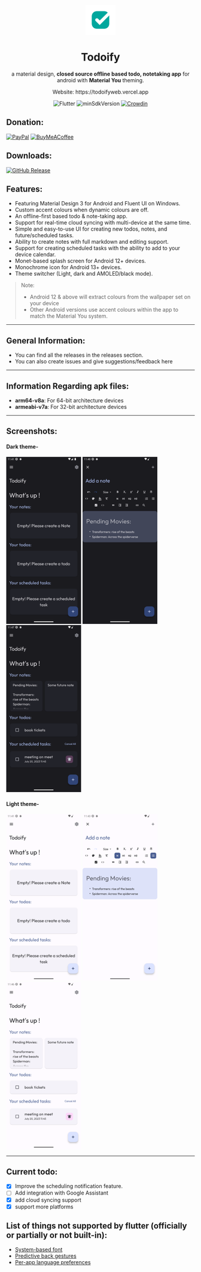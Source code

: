 <div align="center">
   <img width="80" height="80" src="screenshots/logo.png"/>
   <h1>Todoify</h1>
   <p>a material design, <strong>closed source offline based todo, notetaking app</strong> for android with <strong>Material You</strong> theming.</p>
   <p>Website: https://todoifyweb.vercel.app</p>
</div>
<div align="center">

![Flutter](https://img.shields.io/badge/Platform-Flutter-blue)
![minSdkVersion](https://img.shields.io/badge/minSdkVersion-21-green.svg)
[![Crowdin](https://badges.crowdin.net/todoify/localized.svg)](https://crowdin.com/project/todoify)

</div>

## Donation:

[![PayPal](https://img.shields.io/badge/PayPal-00457C?style=for-the-badge&logo=paypal&logoColor=white)](https://paypal.me/milindgoel15)
[![BuyMeACoffee](https://img.shields.io/badge/Buy%20Me%20a%20Coffee-ffdd00?style=for-the-badge&logo=buy-me-a-coffee&logoColor=black)](buymeacoffee.com/milindgoel15)

## Downloads:

[![GitHub Release](https://img.shields.io/badge/github-%23121011.svg?style=for-the-badge&logo=github&logoColor=white)](https://github.com/MGAndroidProjects/Todoify-Releases/releases/latest)

## Features:

- Featuring Material Design 3 for Android and Fluent UI on Windows.
- Custom accent colours when dynamic colours are off.
- An offline-first based todo & note-taking app.
- Support for real-time cloud syncing with multi-device at the same time.
- Simple and easy-to-use UI for creating new todos, notes, and future/scheduled tasks.
- Ability to create notes with full markdown and editing support.
- Support for creating scheduled tasks with the ability to add to your device calendar.
- Monet-based splash screen for Android 12+ devices.
- Monochrome icon for Android 13+ devices.
- Theme switcher (Light, dark and AMOLED/black mode).


> Note:
>
> -  Android 12 & above will extract colours from the wallpaper set on your device
> -  Other Android versions use accent colours within the app to match the Material You system.

---

## General Information:

-  You can find all the releases in the releases section.
-  You can also create issues and give suggestions/feedback here

---

## Information Regarding apk files:

-  **arm64-v8a**: For 64-bit architecture devices
-  **armeabi-v7a**: For 32-bit architecture devices

---

## Screenshots:

#### Dark theme-

<img src="./screenshots/Dark/HomeDark.png" width="200"/> <img src="./screenshots/Dark/AddNoteDark.png" width="200"/>
<img src="./screenshots/Dark/HomeItemsDark.png" width="200"/>

#### Light theme-

<img src="./screenshots/Light/HomeLight.png" width="200"/> <img src="./screenshots/Light/AddNoteLight.png" width="200"/>
<img src="./screenshots/Light/HomeItemsLight.png" width="200"/>

---

## Current todo:

-  [x] Improve the scheduling notification feature.
-  [ ] Add integration with Google Assistant
-  [x] add cloud syncing support
-  [x] support more platforms

## List of things not supported by flutter (officially or partially or not built-in):

-  [System-based font](https://github.com/flutter/flutter/issues/48381)
-  [Predictive back gestures](https://github.com/flutter/flutter/issues/109513)
-  [Per-app language preferences](https://github.com/flutter/flutter/issues/109842)
